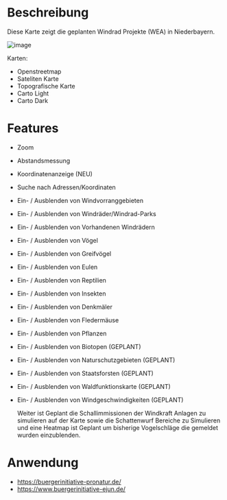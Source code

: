 # Beschreibung
Diese Karte zeigt die geplanten Windrad Projekte (WEA) in Niederbayern.

![image](https://github.com/user-attachments/assets/375919e2-440c-45cf-b154-52458e4c4265)

Karten:
- Openstreetmap
- Sateliten Karte
- Topografische Karte
- Carto Light
- Carto Dark

# Features
- Zoom
- Abstandsmessung
- Koordinatenanzeige (NEU)
- Suche nach Adressen/Koordinaten
- Ein- / Ausblenden von Windvorranggebieten
- Ein- / Ausblenden von Windräder/Windrad-Parks
- Ein- / Ausblenden von Vorhandenen Windrädern
- Ein- / Ausblenden von Vögel
- Ein- / Ausblenden von Greifvögel
- Ein- / Ausblenden von Eulen
- Ein- / Ausblenden von Reptilien
- Ein- / Ausblenden von Insekten
- Ein- / Ausblenden von Denkmäler
- Ein- / Ausblenden von Fledermäuse
- Ein- / Ausblenden von Pflanzen
- Ein- / Ausblenden von Biotopen (GEPLANT)
- Ein- / Ausblenden von Naturschutzgebieten (GEPLANT)
- Ein- / Ausblenden von Staatsforsten (GEPLANT)
- Ein- / Ausblenden von Waldfunktionskarte (GEPLANT)
- Ein- / Ausblenden von Windgeschwindigkeiten (GEPLANT)

  Weiter ist Geplant die Schallimmissionen der Windkraft Anlagen zu simulieren auf der Karte sowie die Schattenwurf Bereiche zu Simulieren und eine Heatmap ist Geplant um bisherige Vogelschläge die gemeldet wurden einzublenden.

# Anwendung
- https://buergerinitiative-pronatur.de/
- https://www.buergerinitiative-ejun.de/
